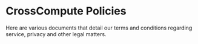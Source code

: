 # CrossCompute Policies

Here are various documents that detail our terms and conditions regarding service, privacy and other legal matters.
